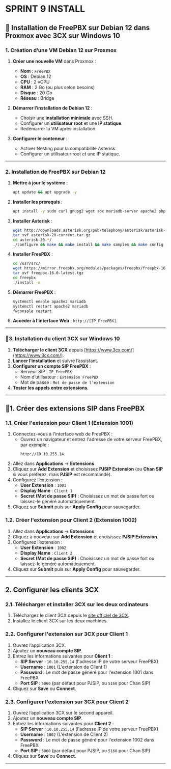 # SPRINT 9 INSTALL
## 🚀 Installation de FreePBX sur Debian 12 dans Proxmox avec 3CX sur Windows 10

### **1. Création d’une VM Debian 12 sur Proxmox**
1. **Créer une nouvelle VM** dans Proxmox :
   - **Nom** : `FreePBX`
   - **OS** : Debian 12 
   - **CPU** : 2 vCPU
   - **RAM** : 2 Go (ou plus selon besoins)
   - **Disque** : 20 Go 
   - **Réseau** : Bridge 
2. **Démarrer l’installation de Debian 12** :
   - Choisir une **installation minimale** avec SSH.
   - Configurer un **utilisateur root** et une **IP statique**.
   - Redémarrer la VM après installation.
     
3. **Configurer le conteneur** :
   - Activer Nesting pour la compatibilité Asterisk.
   - Configurer un utilisateur root et une IP statique.
---

### **2. Installation de FreePBX sur Debian 12**
1. **Mettre à jour le système** :
   ```bash
   apt update && apt upgrade -y
   ```
2. **Installer les prérequis** :
   ```bash
   apt install -y sudo curl gnupg2 wget sox mariadb-server apache2 php php-cli php-mysql php-curl php-xml php-mbstring php-zip php-gd php-bcmath
   ```
3. **Installer Asterisk** :
   ```bash
   wget http://downloads.asterisk.org/pub/telephony/asterisk/asterisk-20-current.tar.gz
   tar xvf asterisk-20-current.tar.gz
   cd asterisk-20.*/
   ./configure && make && make install && make samples && make config
   ```
4. **Installer FreePBX** :
   ```bash
   cd /usr/src/
   wget https://mirror.freepbx.org/modules/packages/freepbx/freepbx-16.0-latest.tgz
   tar xvf freepbx-16.0-latest.tgz
   cd freepbx
   ./install -n
   ```
5. **Démarrer FreePBX** :
   ```bash
   systemctl enable apache2 mariadb
   systemctl restart apache2 mariadb
   fwconsole restart
   ```
6. **Accéder à l’interface Web** : `http://[IP_FreePBX]`.

---

### 🚀**3. Installation du client 3CX sur Windows 10**
1. **Télécharger le client 3CX** depuis [https://www.3cx.com/](https://www.3cx.com/).
2. **Lancer l’installation** et suivre l’assistant.
3. **Configurer un compte SIP FreePBX** :
   - Serveur SIP : `IP_FreePBX`
   - Nom d’utilisateur : `Extension FreePBX`
   - Mot de passe : `Mot de passe de l’extension`
4. **Tester les appels entre extensions**.

---

## 🚀1. Créer des extensions SIP dans FreePBX

### 1.1. Créer l'extension pour Client 1 (Extension 1001)

1. Connectez-vous à l'interface web de FreePBX :
   - Ouvrez un navigateur et entrez l'adresse de votre serveur FreePBX, par exemple :
     ```
     http://10.10.255.14
     ```
2. Allez dans **Applications** → **Extensions**
3. Cliquez sur **Add Extension** et choisissez **PJSIP Extension** (ou **Chan SIP** si vous préférez, mais **PJSIP** est recommandé).
4. Configurez l’extension :
   - **User Extension** : `1001`
   - **Display Name** : `Client 1`
   - **Secret (Mot de passe SIP)** : Choisissez un mot de passe fort ou laissez-le généré automatiquement.
5. Cliquez sur **Submit** puis sur **Apply Config** pour sauvegarder.

### 1.2. Créer l'extension pour Client 2 (Extension 1002)

1. Allez dans **Applications** → **Extensions**
2. Cliquez à nouveau sur **Add Extension** et choisissez **PJSIP Extension**.
3. Configurez l’extension :
   - **User Extension** : `1002`
   - **Display Name** : `Client 2`
   - **Secret (Mot de passe SIP)** : Choisissez un mot de passe fort ou laissez-le généré automatiquement.
4. Cliquez sur **Submit** puis sur **Apply Config** pour sauvegarder.

---

## 2. Configurer les clients 3CX

### 2.1. Télécharger et installer 3CX sur les deux ordinateurs 

1. Téléchargez le client 3CX depuis le [site officiel de 3CX](https://www.3cx.com/).
2. Installez le client 3CX sur les deux machines.

### 2.2. Configurer l'extension sur 3CX pour Client 1

1. Ouvrez l’application 3CX.
2. Ajoutez un **nouveau compte SIP**.
3. Entrez les informations suivantes pour **Client 1** :
   - **SIP Server** : `10.10.255.14` (l'adresse IP de votre serveur FreePBX)
   - **Username** : `1001` (L'extension de Client 1)
   - **Password** : Le mot de passe généré pour l'extension 1001 dans FreePBX
   - **Port SIP** : `5060` (par défaut pour PJSIP, ou `5160` pour Chan SIP)
4. Cliquez sur **Save** ou **Connect**.

### 2.3. Configurer l'extension sur 3CX pour Client 2

1. Ouvrez l’application 3CX sur le second appareil.
2. Ajoutez un **nouveau compte SIP**.
3. Entrez les informations suivantes pour **Client 2** :
   - **SIP Server** : `10.10.255.14` (l'adresse IP de votre serveur FreePBX)
   - **Username** : `1002` (L'extension de Client 2)
   - **Password** : Le mot de passe généré pour l'extension 1002 dans FreePBX
   - **Port SIP** : `5060` (par défaut pour PJSIP, ou `5160` pour Chan SIP)
4. Cliquez sur **Save** ou **Connect**.

---

